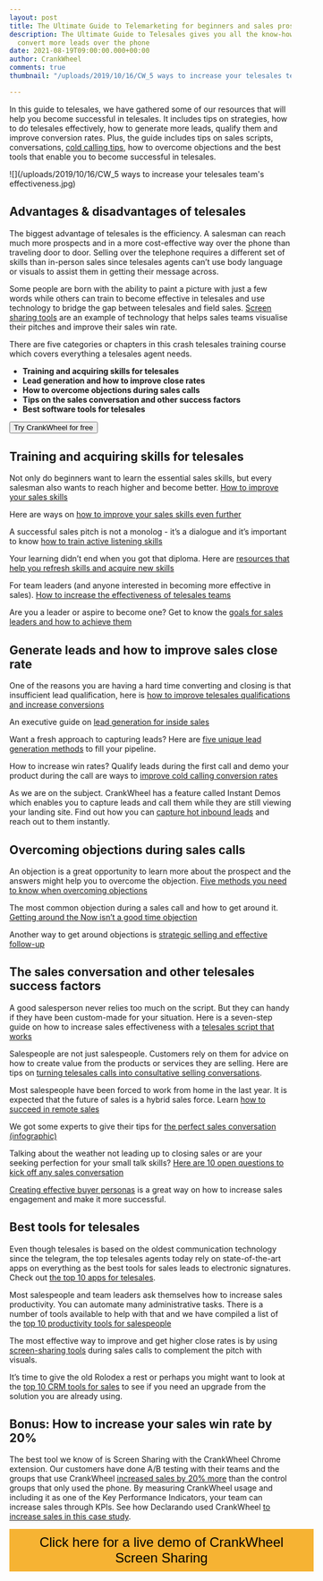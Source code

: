 ```yaml
---
layout: post
title: The Ultimate Guide to Telemarketing for beginners and sales pros
description: The Ultimate Guide to Telesales gives you all the know-how you need to
  convert more leads over the phone
date: 2021-08-19T09:00:00.000+00:00
author: CrankWheel
comments: true
thumbnail: "/uploads/2019/10/16/CW_5 ways to increase your telesales team's effectiveness.jpg"

---
```

In this guide to telesales, we have gathered some of our resources that will help you become successful in telesales. It includes tips on strategies, how to do telesales effectively, how to generate more leads, qualify them and improve conversion rates. Plus, the guide includes tips on sales scripts, conversations, [cold calling tips](https://crankwheel.com/secrets-of-cold-calling-38-experts-share-their-tips-and-techniques/), how to overcome objections and the best tools that enable you to become successful in telesales.

!\[\](/uploads/2019/10/16/CW_5 ways to increase your telesales team's effectiveness.jpg)

## **Advantages & disadvantages of telesales**

The biggest advantage of telesales is the efficiency. A salesman can reach much more prospects and in a more cost-effective way over the phone than traveling door to door. Selling over the telephone requires a different set of skills than in-person sales since telesales agents can’t use body language or visuals to assist them in getting their message across.

Some people are born with the ability to paint a picture with just a few words while others can train to become effective in telesales and use technology to bridge the gap between telesales and field sales. [Screen sharing tools](https://crankwheel.com/screen-sharing/) are an example of technology that helps sales teams visualise their pitches and improve their sales win rate.

There are five categories or chapters in this crash telesales training course which covers everything a telesales agent needs.

* **Training and acquiring skills for telesales**
* **Lead generation and how to improve close rates**
* **How to overcome objections during sales calls**
* **Tips on the sales conversation and other success factors**
* **Best software tools for telesales**

<a href=" https://meeting.is/ss/signup#email" onclick="return doSignupLink();"><button class="btn primary plan-buy plan 1 focused">Try CrankWheel for free</button></a>

## **Training and acquiring skills for telesales**

Not only do beginners want to learn the essential sales skills, but every salesman also wants to reach higher and become better. [How to improve your sales skills](https://crankwheel.com/get-ready-for-2020-5-ways-to-improve-your-sales-skills/)

Here are ways on [how to improve your sales skills even further](https://crankwheel.com/five-essential-skills-every-sales-rep-needs-to-know-in-2019/)

A successful sales pitch is not a monolog - it’s a dialogue and it’s important to know [how to train active listening skills](https://crankwheel.com/why-listening-skills-beats-product-knowledge-how-to-train-a-new-salesperson/)

Your learning didn’t end when you got that diploma. Here are [resources that help you refresh skills and acquire new skills](https://crankwheel.com/new-sales-training-for-your-team-to-refresh-skills/)

For team leaders (and anyone interested in becoming more effective in sales). [How to increase the effectiveness of telesales teams](https://crankwheel.com/5-ways-to-increase-your-telesales-team-s-effectiveness/)

Are you a leader or aspire to become one? Get to know the [goals for sales leaders and how to achieve them](https://crankwheel.com/top-7-goals-for-sales-leaders-in-2020-and-how-to-achieve-them/)

## **Generate leads and how to improve sales close rate**

One of the reasons you are having a hard time converting and closing is that insufficient lead qualification, here is [how to improve telesales qualifications and increase conversions](https://crankwheel.com/increase-conversions-when-you-improve-telesales-qualification/)

An executive guide on [lead generation for inside sales](https://crankwheel.com/need-to-hit-your-year-end-target-generate-more-leads-with-telesales/)

Want a fresh approach to capturing leads? Here are [five unique lead generation methods](https://crankwheel.com/lead-generation-5-outstanding-ideas-to-try/) to fill your pipeline.

How to increase win rates? Qualify leads during the first call and demo your product during the call are ways to [improve cold calling conversion rates](https://crankwheel.com/Improve-telesales-conversion-rates-with-screen-sharing/)

As we are on the subject. CrankWheel has a feature called Instant Demos which enables you to capture leads and call them while they are still viewing your landing site. Find out how you can [capture hot inbound leads](https://crankwheel.com/instant-demos/) and reach out to them instantly.

## **Overcoming objections during sales calls**

An objection is a great opportunity to learn more about the prospect and the answers might help you to overcome the objection. [Five methods you need to know when overcoming objections](https://crankwheel.com/overcoming-objections-5-methods-you-need-to-know/)

The most common objection during a sales call and how to get around it. [Getting around the Now isn’t a good time objection](https://crankwheel.com/15-ways-around-the-now-isn-t-a-good-time-objection/)

Another way to get around objections is [strategic selling and effective follow-up](https://crankwheel.com/solution-selling-overcome-objections-sell-strategically-and-follow-up-effectively/)

## **The sales conversation and other telesales success factors**

A good salesperson never relies too much on the script. But they can handy if they have been custom-made for your situation. Here is a seven-step guide on how to increase sales effectiveness with a [telesales script that works](https://crankwheel.com/an-outbound-sales-script-that-works.7-steps-to-success/)

Salespeople are not just salespeople. Customers rely on them for advice on how to create value from the products or services they are selling. Here are tips on [turning telesales calls into consultative selling conversations](https://crankwheel.com/5-ways-to-turn-telesales-calls-into-consultative-selling-conversations/).

Most salespeople have been forced to work from home in the last year. It is expected that the future of sales is a hybrid sales force. Learn [how to succeed in remote sales](https://crankwheel.com/7-ways-to-succeed-in-remote-sales-into-2021-and-beyond/)

We got some experts to give their tips for [the perfect sales conversation (infographic)](https://crankwheel.com/the-perfect-sales-conversation/)

Talking about the weather not leading up to closing sales or are your seeking perfection for your small talk skills? [Here are 10 open questions to kick off any sales conversation](https://crankwheel.com/10-open-questions-to-kick-off-conversations-with-sales-prospects/)

[Creating effective buyer personas](https://crankwheel.com/buyer-personas/) is a great way on how to increase sales engagement and make it more successful.

## **Best tools for telesales**

Even though telesales is based on the oldest communication technology since the telegram, the top telesales agents today rely on state-of-the-art apps on everything as the best tools for sales leads to electronic signatures. Check out [the top 10 apps for telesales](https://crankwheel.com/top-10-apps-for-every-salesperson/).

Most salespeople and team leaders ask themselves how to increase sales productivity. You can automate many administrative tasks. There is a number of tools available to help with that and we have compiled a list of the  [top 10 productivity tools for salespeople](https://crankwheel.com/top-10-sales-productivity-tools-to-increase-your-b2b-sales/)

The most effective way to improve and get higher close rates is by using [screen-sharing tools](https://crankwheel.com/tools-for-chromeos-chromebook-screen-sharing/) during sales calls to complement the pitch with visuals.

It’s time to give the old Rolodex a rest or perhaps you might want to look at the [top 10 CRM tools for sales](https://crankwheel.com/top-10-crm-tools-for-small-and-medium-businesses/) to see if you need an upgrade from the solution you are already using.

## Bonus: How to increase your sales win rate by 20%

The best tool we know of is Screen Sharing with the CrankWheel Chrome extension. Our customers have done A/B testing with their teams and the groups that use CrankWheel [increased sales by 20% more](https://crankwheel.com/connells-case-study/) than the control groups that only used the phone. By measuring CrankWheel usage and including it as one of the Key Performance Indicators, your team can increase sales through KPIs. See how Declarando used CrankWheel [to increase sales in this case study](https://crankwheel.com/declarando-case-study/).

<style>  
.btn-signup {  
padding-top: 11px !important;  
border-radius: 0px !important;  
background-color: #f6b333;  
text-align: center;  
padding: 10px 20px !important;  
border: 0px !important;  
width: 100%;  
margin-bottom: 20px;  
}  
.btn-signup a {  
color: black !important;  
font-family: 'Titillium Web', sans-serif;  
font-size: 24px !important;  
font-weight: normal !important;  
}  
</style>

<div class="btn-signup"><a style="cursor: pointer;" class="crankwheel-com-showu-launch-button">Click here for a live demo of CrankWheel Screen Sharing</a></div>